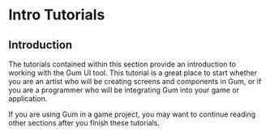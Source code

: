 # Intro Tutorials

## Introduction

The tutorials contained within this section provide an introduction to working with the Gum UI tool. This tutorial is a great place to start whether you are an artist who will be creating screens and components in Gum, or if you are a programmer who will be integrating Gum into your game or application.

If you are using Gum in a game project, you may want to continue reading other sections after you finish these tutorials.
